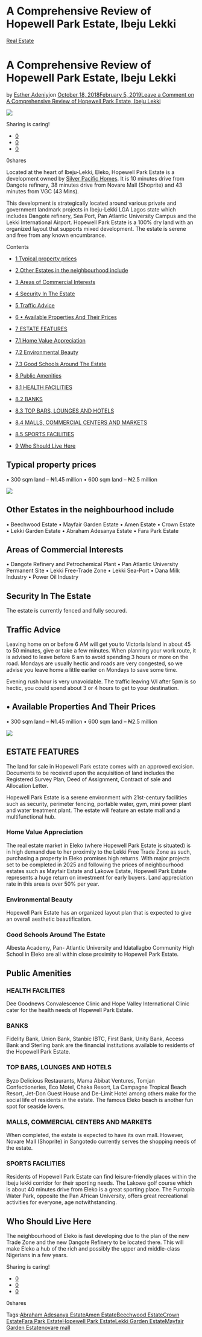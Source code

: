 # A Comprehensive Review of Hopewell Park Estate, Ibeju Lekki

[Real Estate](https://estheradeniyi.com/category/real-estate/)
# A Comprehensive Review of Hopewell Park Estate, Ibeju Lekki

by [Esther Adeniyi](https://estheradeniyi.com/author/esther-adeniyi/)on [October 18, 2018February 5, 2019](https://estheradeniyi.com/hopewell-park-estate/)[Leave a Comment on A Comprehensive Review of Hopewell Park Estate, Ibeju Lekki](https://estheradeniyi.com/hopewell-park-estate/#respond)

![](images\hopewell4.jpg)

Sharing is caring!

- [0](https://www.facebook.com/sharer/sharer.php?u=https%3A%2F%2Festheradeniyi.com%2Fhopewell-park-estate%2F&amp;t=A%20Comprehensive%20Review%20of%20Hopewell%20Park%20Estate%2C%20Ibeju%20Lekki)
- [0](https://twitter.com/intent/tweet?text=A%20Comprehensive%20Review%20of%20Hopewell%20Park%20Estate%2C%20Ibeju%20Lekki&amp;url=https%3A%2F%2Festheradeniyi.com%2Fhopewell-park-estate%2F)
- [0](#)

0shares

Located at the heart of Ibeju-Lekki, Eleko, Hopewell Park Estate is a development owned by [Silver Pacific Homes](http://www.silverpacifichomes.com). It is 10 minutes drive from Dangote refinery, 38 minutes drive from Novare Mall (Shoprite) and 43 minutes from VGC (43 Mins).

This development is strategically located around various private and government landmark projects in Ibeju-Lekki LGA Lagos state which includes Dangote refinery, Sea Port, Pan Atlantic University Campus and the Lekki International Airport. Hopewell Park Estate is a 100% dry land with an organized layout that supports mixed development. The estate is serene and free from any known encumbrance.

Contents

- [1 Typical property prices](#Typical_property_prices)
- [2 Other Estates in the neighbourhood include](#Other_Estates_in_the_neighbourhood_include)
- [3 Areas of Commercial Interests](#Areas_of_Commercial_Interests)
- [4 Security In The Estate](#Security_In_The_Estate)
- [5 Traffic Advice](#Traffic_Advice)
- [6 &#x2022; Available Properties And Their Prices](#_Available_Properties_And_Their_Prices)
- [7 ESTATE FEATURES](#ESTATE_FEATURES)
- [7.1 Home Value Appreciation](#Home_Value_Appreciation)
- [7.2 Environmental Beauty](#Environmental_Beauty)
- [7.3 Good Schools Around The Estate](#Good_Schools_Around_The_Estate)

- [8 Public Amenities](#Public_Amenities)
- [8.1 HEALTH FACILITIES](#HEALTH_FACILITIES)
- [8.2 BANKS](#BANKS)
- [8.3 TOP BARS, LOUNGES AND HOTELS](#TOP_BARS_LOUNGES_AND_HOTELS)
- [8.4 MALLS, COMMERCIAL CENTERS AND MARKETS](#MALLS_COMMERCIAL_CENTERS_AND_MARKETS)
- [8.5 SPORTS FACILITIES](#SPORTS_FACILITIES)

- [9 Who Should Live Here](#Who_Should_Live_Here)

## Typical property prices

&#x2022; 300 sqm land &#x2013; &#x20A6;1.45 million
 &#x2022; 600 sqm land &#x2013; &#x20A6;2.5 million

![](images\hopewell.jpg)

## Other Estates in the neighbourhood include

&#x2022; Beechwood Estate
 &#x2022; Mayfair Garden Estate
 &#x2022; Amen Estate
 &#x2022; Crown Estate
 &#x2022; Lekki Garden Estate
 &#x2022; Abraham Adesanya Estate
 &#x2022; Fara Park Estate

## Areas of Commercial Interests

&#x2022; Dangote Refinery and Petrochemical Plant
 &#x2022; Pan Atlantic University Permanent Site
 &#x2022; Lekki Free-Trade Zone
 &#x2022; Lekki Sea-Port
 &#x2022; Dana Milk Industry
 &#x2022; Power Oil Industry

## Security In The Estate

The estate is currently fenced and fully secured.

## Traffic Advice

Leaving home on or before 6 AM will get you to Victoria Island in about 45 to 50 minutes, give or take a few minutes. When planning your work route, it is advised to leave before 6 am to avoid spending 3 hours or more on the road. Mondays are usually hectic and roads are very congested, so we advise you leave home a little earlier on Mondays to save some time.

Evening rush hour is very unavoidable. The traffic leaving V/I after 5pm is so hectic, you could spend about 3 or 4 hours to get to your destination.

## &#x2022; Available Properties And Their Prices

&#x2022; 300 sqm land &#x2013; &#x20A6;1.45 million
 &#x2022; 600 sqm land &#x2013; &#x20A6;2.5 million

![](images\hopewell2.jpg)

## ESTATE FEATURES

The land for sale in Hopewell Park estate comes with an approved excision. Documents to be received upon the acquisition of land includes the Registered Survey Plan, Deed of Assignment, Contract of sale and Allocation Letter.

Hopewell Park Estate is a serene environment with 21st-century facilities such as security, perimeter fencing, portable water, gym, mini power plant and water treatment plant. The estate will feature an estate mall and a multifunctional hub.

### Home Value Appreciation

The real estate market in Eleko (where Hopewell Park Estate is situated) is in high demand due to her proximity to the Lekki Free Trade Zone as such, purchasing a property in Eleko promises high returns. With major projects set to be completed in 2025 and following the prices of neighbourhood estates such as Mayfair Estate and Lakowe Estate, Hopewell Park Estate represents a huge return on investment for early buyers. Land appreciation rate in this area is over 50% per year.

### Environmental Beauty

Hopewell Park Estate has an organized layout plan that is expected to give an overall aesthetic beautification.

### Good Schools Around The Estate

Albesta Academy, Pan- Atlantic University and Idatallagbo Community High School in Eleko are all within close proximity to Hopewell Park Estate.

## Public Amenities

### HEALTH FACILITIES

Dee Goodnews Convalescence Clinic and Hope Valley International Clinic cater for the health needs of Hopewell Park Estate.

### BANKS

Fidelity Bank, Union Bank, Stanbic IBTC, First Bank, Unity Bank, Access Bank and Sterling bank are the financial institutions available to residents of the Hopewell Park Estate.

### TOP BARS, LOUNGES AND HOTELS

Byzo Delicious Restaurants, Mama Abibat Ventures, Tomjan Confectioneries, Eco Motel, Chaka Resort, La Campagne Tropical Beach Resort, Jet-Don Guest House and De-Limit Hotel among others make for the social life of residents in the estate. The famous Eleko beach is another fun spot for seaside lovers.

### MALLS, COMMERCIAL CENTERS AND MARKETS

When completed, the estate is expected to have its own mall. However, Novare Mall (Shoprite) in Sangotedo currently serves the shopping needs of the estate.

### SPORTS FACILITIES

Residents of Hopewell Park Estate can find leisure-friendly places within the Ibeju lekki corridor for their sporting needs. The Lakowe golf course which is about 40 minutes drive from Eleko is a great sporting place. The Funtopia Water Park, opposite the Pan African University, offers great recreational activities for everyone, age notwithstanding.

## Who Should Live Here

The neighbourhood of Eleko is fast developing due to the plan of the new Trade Zone and the new Dangote Refinery to be located there. This will make Eleko a hub of the rich and possibly the upper and middle-class Nigerians in a few years.

Sharing is caring!

- [0](https://www.facebook.com/sharer/sharer.php?u=https%3A%2F%2Festheradeniyi.com%2Fhopewell-park-estate%2F&amp;t=A%20Comprehensive%20Review%20of%20Hopewell%20Park%20Estate%2C%20Ibeju%20Lekki)
- [0](https://twitter.com/intent/tweet?text=A%20Comprehensive%20Review%20of%20Hopewell%20Park%20Estate%2C%20Ibeju%20Lekki&amp;url=https%3A%2F%2Festheradeniyi.com%2Fhopewell-park-estate%2F)
- [0](#)

0shares

Tags:[Abraham Adesanya Estate](https://estheradeniyi.com/tag/abraham-adesanya-estate/)[Amen Estate](https://estheradeniyi.com/tag/amen-estate/)[Beechwood Estate](https://estheradeniyi.com/tag/beechwood-estate/)[Crown Estate](https://estheradeniyi.com/tag/crown-estate/)[Fara Park Estate](https://estheradeniyi.com/tag/fara-park-estate/)[Hopewell Park Estate](https://estheradeniyi.com/tag/hopewell-park-estate/)[Lekki Garden Estate](https://estheradeniyi.com/tag/lekki-garden-estate/)[Mayfair Garden Estate](https://estheradeniyi.com/tag/mayfair-garden-estate/)[novare mall](https://estheradeniyi.com/tag/novare-mall/)